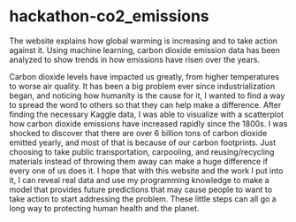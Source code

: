 # hackathon-co2_emissions
The website explains how global warming is increasing and to take action against it. Using machine learning, carbon dioxide emission data has been analyzed to show trends in how emissions have risen over the years.

Carbon dioxide levels have impacted us greatly, from higher temperatures to worse air quality. It has been a big problem ever since industrialization began, and noticing how humanity is the cause for it, I wanted to find a way to spread the word to others so that they can help make a difference. After finding the necessary Kaggle data, I was able to visualize with a scatterplot how carbon dioxide emissions have increased rapidly since the 1800s. I was shocked to discover that there are over 6 billion tons of carbon dioxide emitted yearly, and most of that is because of our carbon footprints. Just choosing to take public transportation, carpooling, and reusing/recycling materials instead of throwing them away can make a huge difference if every one of us does it. I hope that with this website and the work I put into it, I can reveal real data and use my programming knowledge to make a model that provides future predictions that may cause people to want to take action to start addressing the problem. These little steps can all go a long way to protecting human health and the planet.
